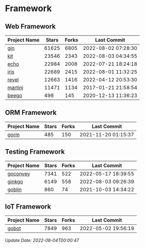 # Framework

## Web Framework
| Project Name | Stars | Forks | Last Commit |
| ------------ | ----- | ----- | ----------- |
| [gin](https://github.com/gin-gonic/gin) | 61625 | 6805 | 2022-08-02 07:28:30 |
| [kit](https://github.com/go-kit/kit) | 23546 | 2343 | 2022-08-03 04:34:55 |
| [echo](https://github.com/labstack/echo) | 22984 | 2008 | 2022-07-21 18:24:18 |
| [iris](https://github.com/kataras/iris) | 22689 | 2415 | 2022-08-01 11:32:25 |
| [revel](https://github.com/revel/revel) | 12663 | 1416 | 2022-04-12 20:53:30 |
| [martini](https://github.com/go-martini/martini) | 11471 | 1134 | 2017-01-21 21:58:54 |
| [beego](https://github.com/astaxie/beego) | 498 | 145 | 2020-12-13 11:36:23 |

## ORM Framework
| Project Name | Stars | Forks | Last Commit |
| ------------ | ----- | ----- | ----------- |
| [gorm](https://github.com/jinzhu/gorm) | 485 | 150 | 2021-11-20 01:15:37 |

## Testing Framework
| Project Name | Stars | Forks | Last Commit |
| ------------ | ----- | ----- | ----------- |
| [goconvey](https://github.com/smartystreets/goconvey) | 7341 | 522 | 2022-05-17 18:39:55 |
| [ginkgo](https://github.com/onsi/ginkgo) | 6149 | 558 | 2022-08-03 09:26:39 |
| [goblin](https://github.com/franela/goblin) | 860 | 74 | 2021-10-03 14:34:22 |

## IoT Framework
| Project Name | Stars | Forks | Last Commit |
| ------------ | ----- | ----- | ----------- |
| [gobot](https://github.com/hybridgroup/gobot) | 7849 | 963 | 2022-05-02 19:56:19 |

*Update Date: 2022-08-04T00:00:47*
